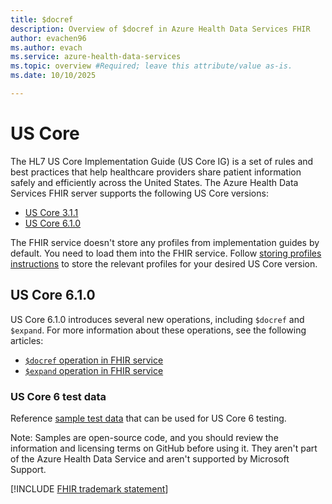 ```yaml
---
title: $docref
description: Overview of $docref in Azure Health Data Services FHIR
author: evachen96
ms.author: evach
ms.service: azure-health-data-services
ms.topic: overview #Required; leave this attribute/value as-is.
ms.date: 10/10/2025

---
```


# US Core

The HL7 US Core Implementation Guide (US Core IG) is a set of rules and best practices that help healthcare providers share patient information safely and efficiently across the United States. The Azure Health Data Services FHIR server supports the following US Core versions:

- [US Core 3.1.1](https://hl7.org/fhir/us/core/STU3.1.1/index.html)
- [US Core 6.1.0](https://www.hl7.org/fhir/us/core/STU6.1/ImplementationGuide-hl7.fhir.us.core.html)

The FHIR service doesn't store any profiles from implementation guides by default. You need to load them into the FHIR service. Follow [storing profiles instructions](./fhir/store-profiles-in-fhir.md) to store the relevant profiles for your desired US Core version. 

## US Core 6.1.0
US Core 6.1.0 introduces several new operations, including `$docref` and `$expand`. For more information about these operations, see the following articles:
- [`$docref` operation in FHIR service](./fhir/fhir-docref.md)
- [`$expand` operation in FHIR service](./fhir/fhir-expand.md)

### US Core 6 test data
Reference [sample test data](https://github.com/Azure-Samples/azure-health-data-and-ai-samples/tree/main/samples/USCore6-test-data) that can be used for US Core 6 testing.  

Note: Samples are open-source code, and you should review the information and licensing terms on GitHub before using it. They aren't part of the Azure Health Data Service and aren't supported by Microsoft Support.   

[!INCLUDE [FHIR trademark statement](../includes/healthcare-apis-fhir-trademark.md)]
